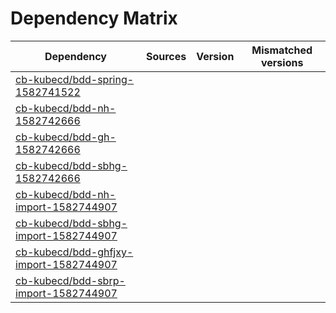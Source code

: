# Dependency Matrix

Dependency | Sources | Version | Mismatched versions
---------- | ------- | ------- | -------------------
[cb-kubecd/bdd-spring-1582741522](https://github.com/cb-kubecd/bdd-spring-1582741522.git) |  | []() | 
[cb-kubecd/bdd-nh-1582742666](https://github.com/cb-kubecd/bdd-nh-1582742666.git) |  | []() | 
[cb-kubecd/bdd-gh-1582742666](https://github.com/cb-kubecd/bdd-gh-1582742666.git) |  | []() | 
[cb-kubecd/bdd-sbhg-1582742666](https://github.com/cb-kubecd/bdd-sbhg-1582742666.git) |  | []() | 
[cb-kubecd/bdd-nh-import-1582744907](https://github.com/cb-kubecd/bdd-nh-import-1582744907.git) |  | []() | 
[cb-kubecd/bdd-sbhg-import-1582744907](https://github.com/cb-kubecd/bdd-sbhg-import-1582744907.git) |  | []() | 
[cb-kubecd/bdd-ghfjxy-import-1582744907](https://github.com/cb-kubecd/bdd-ghfjxy-import-1582744907.git) |  | []() | 
[cb-kubecd/bdd-sbrp-import-1582744907](https://github.com/cb-kubecd/bdd-sbrp-import-1582744907.git) |  | []() | 
